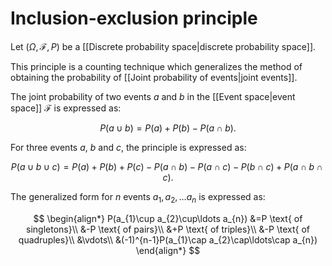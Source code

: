 # Inclusion-exclusion principle

Let $(\Omega, \mathcal{F}, P)$ be a [[Discrete probability space|discrete probability space]].

This principle is a counting technique which generalizes the method of obtaining the probability of [[Joint probability of events|joint events]].

The joint probability of two events $a$ and $b$ in the [[Event space|event space]] $\mathcal{F}$ is expressed as:

$$
P(a\cup b) = P(a) + P(b) - P(a\cap b).
$$

For three events $a$, $b$ and $c$, the principle is expressed as:

$$
P(a\cup b\cup c)=P(a)+P(b)+P(c)
-P(a\cap b)-P(a\cap c)-P(b\cap c)
+P(a\cap b\cap c).
$$

The generalized form for $n$ events $a_{1}, a_{2},\ldots a_{n}$ is expressed as:

$$
\begin{align*}
P(a_{1}\cup a_{2}\cup\ldots a_{n})
&=P \text{ of singletons}\\
&-P \text{ of pairs}\\
&+P \text{ of triples}\\
&-P \text{ of quadruples}\\
&\vdots\\
&(-1)^{n-1}P(a_{1}\cap a_{2}\cap\ldots\cap a_{n})
\end{align*}
$$